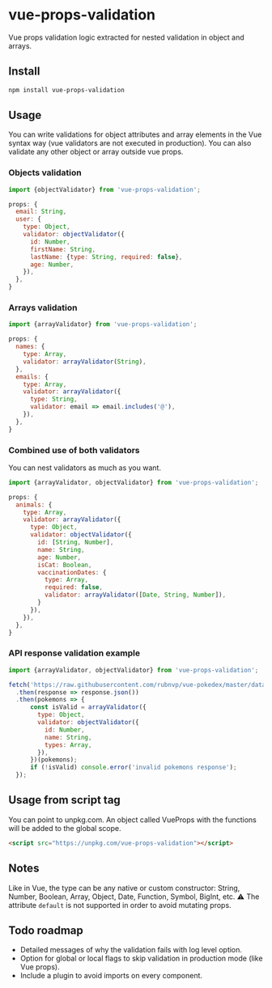 # vue-props-validation
Vue props validation logic extracted for nested validation in object and arrays.

## Install

```bash
npm install vue-props-validation
```

## Usage
You can write validations for object attributes and array elements in the Vue syntax way (vue validators are not executed in production). You can also validate any other object or array outside vue props.

### Objects validation
```js
import {objectValidator} from 'vue-props-validation';

props: {
  email: String,
  user: {
    type: Object,
    validator: objectValidator({
      id: Number,
      firstName: String,
      lastName: {type: String, required: false},
      age: Number,
    }),
  },
}
```

### Arrays validation
```js
import {arrayValidator} from 'vue-props-validation';

props: {
  names: {
    type: Array,
    validator: arrayValidator(String),
  },
  emails: {
    type: Array,
    validator: arrayValidator({
      type: String,
      validator: email => email.includes('@'),
    }),
  },
}
```

### Combined use of both validators
You can nest validators as much as you want.
```js
import {arrayValidator, objectValidator} from 'vue-props-validation';

props: {
  animals: {
    type: Array,
    validator: arrayValidator({
      type: Object,
      validator: objectValidator({
        id: [String, Number],
        name: String,
        age: Number,
        isCat: Boolean,
        vaccinationDates: {
          type: Array,
          required: false,
          validator: arrayValidator([Date, String, Number]),
        }
      }),
    }),
  },
}
```

### API response validation example
```js
import {arrayValidator, objectValidator} from 'vue-props-validation';

fetch('https://raw.githubusercontent.com/rubnvp/vue-pokedex/master/data/pokemons.json') 
  .then(response => response.json())
  .then(pokemons => {
      const isValid = arrayValidator({
        type: Object,
        validator: objectValidator({
          id: Number,
          name: String,
          types: Array,
        }),
      })(pokemons);
      if (!isValid) console.error('invalid pokemons response');
  });
```

## Usage from script tag
You can point to unpkg.com. An object called VueProps with the functions will be added to the global scope.
```html
<script src="https://unpkg.com/vue-props-validation"></script>
```

## Notes
Like in Vue, the type can be any native or custom constructor: String, Number, Boolean, Array, Object, Date, Function, Symbol, BigInt, etc. ⚠️  The attribute `default` is not supported in order to avoid mutating props.

## Todo roadmap
- Detailed messages of why the validation fails with log level option.
- Option for global or local flags to skip validation in production mode (like Vue props).
- Include a plugin to avoid imports on every component.
